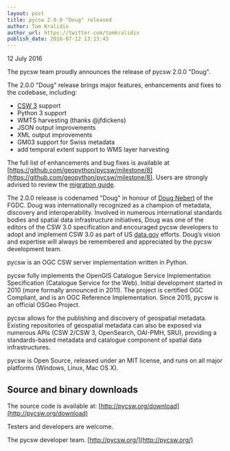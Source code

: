 ```yaml
---
layout: post
title: pycsw 2.0.0 "Doug" released
author: Tom Kralidis
author_url: https://twitter.com/tomkralidis
publish_date: 2016-07-12 13:13:43
---
```


12 July 2016

The pycsw team proudly announces the release of pycsw 2.0.0 "Doug".

The 2.0.0 "Doug" release brings major features, enhancements and fixes to the codebase, including:

* [CSW 3](http://www.opengeospatial.org/pressroom/pressreleases/2445) support
* Python 3 support
* WMTS harvesting (thanks @jfdickens)
* JSON output improvements
* XML output improvements
* GM03 support for Swiss metadata
* add temporal extent support to WMS layer harvesting

The full list of enhancements and bug fixes is available at [https://github.com/geopython/pycsw/milestone/8](https://github.com/geopython/pycsw/milestone/8).  Users are strongly advised to review the [migration guide](http://docs.pycsw.org/en/2.0.0/migration-guide.html#pycsw-1-x-to-2-0-migration).

The 2.0.0 release is codenamed "Doug" in honour of [Doug Nebert](http://www.opengeospatial.org/blog/2038) of the FGDC. Doug was internationally recognized as a champion of metadata, discovery and interoperability.  Involved in numerous international standards bodies and spatial data infrastructure initiatives, Doug was one of the editors of the CSW 3.0 specification and encouraged pycsw developers to adopt and implement CSW 3.0 as part of US [data.gov](https://data.gov) efforts. Doug’s vision and expertise will always be remembered and appreciated by the pycsw development team.

pycsw is an OGC CSW server implementation written in Python.

pycsw fully implements the OpenGIS Catalogue Service Implementation Specification (Catalogue Service for the Web). Initial development started in 2010 (more formally announced in 2011). The project is certified OGC Compliant, and is an OGC Reference Implementation. Since 2015, pycsw is an official OSGeo Project.

pycsw allows for the publishing and discovery of geospatial metadata. Existing repositories of geospatial metadata can also be exposed via numerous APIs (CSW 2/CSW 3, OpenSearch, OAI-PMH, SRU), providing a standards-based metadata and catalogue component of spatial data infrastructures.

pycsw is Open Source, released under an MIT license, and runs on all major platforms (Windows, Linux, Mac OS X).

Source and binary downloads
--------------------------------------------
The source code is available at:
[http://pycsw.org/download](http://pycsw.org/download)
 
Testers and developers are welcome.
 
The pycsw developer team.
[http://pycsw.org/](http://pycsw.org/)


